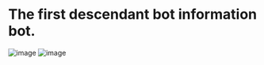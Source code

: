 # The first descendant bot information bot.
![image](https://github.com/user-attachments/assets/e1139648-f98c-4d5a-ac04-9c1b16e728d4)
![image](https://github.com/user-attachments/assets/37d1b381-9ab9-4d4f-b2a8-dd7e4242584e)

